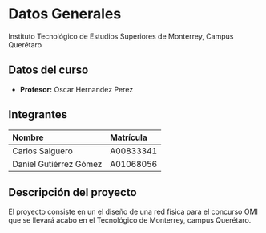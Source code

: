 # Datos Generales

Instituto Tecnológico de Estudios Superiores de Monterrey, Campus Querétaro

## Datos del curso

- **Profesor:** Oscar Hernandez Perez

## Integrantes

| Nombre                 | Matrícula |
| :--------------------- | :-------- |
| Carlos Salguero        | A00833341 |
| Daniel Gutiérrez Gómez | A01068056 |

## Descripción del proyecto

El proyecto consiste en un el diseño de una red física para el concurso OMI que se
llevará acabo en el Tecnológico de Monterrey, campus Querétaro.
